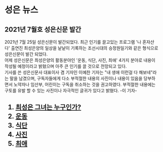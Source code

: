 <body>
  <h1>성은 뉴스</h1>

<p><h2>2021년 7월호 성은신문 발간 </h2></p>
2021년 7월 25일 성은신문이 발간되었다. 최근 인기를 끌고있는 프로그램 '나 혼자산다'
출연진 최성은양의 일상을 낱낱이 기록하는 조선시대의 승정원일기와 같은 형식으로
성은신문이 발간 되었다.<br>
어제 성은신문은 최성은양의 활동분야인
'운동, 식단, 사진, 최애' 4가지 분야로 내용이 작성될 예정이라고 밝혔으며
아주 큰 인기를 끌 것으로 전망되고 있다. <br>
기사를 쓴 성은신문사 대표이사 겸 기자인 이예찬 기자는 "내 생애 이런걸 다 해보네"라는 말을 남겼으며, 구독자들에게 다소 부적절한 내용의 사진이나 내용이 있음을 당부하면서 노약자나 임산부, 어린이는 구독을 취소하는 것을 권고하였다. 부적절한 내용에는 구토를 유발 할 수 있는 사진이나 자극적인 글귀가 있다고 밝혔다. 
-이 기자-

  <h2><ol>
      <li><a href="최성은.html">최성은 그녀는 누구인가?</a></li>
      <li><a href="운동.html">운동</a></li>
      <li><a href="식단.html">식단</a></li>
      <li><a href="화보.html">사진</a></li>
      <li><a href="최애.html">최애</a></li>
  </ol></h2>
